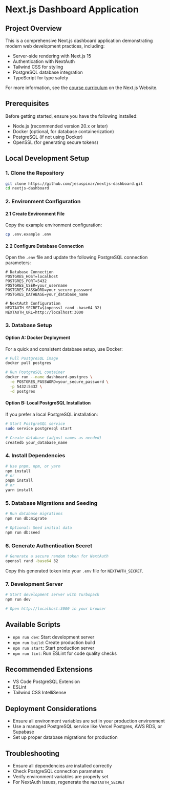 # Next.js Dashboard Application

## Project Overview
This is a comprehensive Next.js dashboard application demonstrating modern web development practices, including:
- Server-side rendering with Next.js 15
- Authentication with NextAuth
- Tailwind CSS for styling
- PostgreSQL database integration
- TypeScript for type safety

For more information, see the [course curriculum](https://nextjs.org/learn) on the Next.js Website.

## Prerequisites
Before getting started, ensure you have the following installed:
- Node.js (recommended version 20.x or later)
- Docker (optional, for database containerization)
- PostgreSQL (if not using Docker)
- OpenSSL (for generating secure tokens)

## Local Development Setup

### 1. Clone the Repository
```bash
git clone https://github.com/jesuspinar/nextjs-dashboard.git
cd nextjs-dashboard
```

### 2. Environment Configuration
#### 2.1 Create Environment File
Copy the example environment configuration:
```bash
cp .env.example .env
```

#### 2.2 Configure Database Connection
Open the `.env` file and update the following PostgreSQL connection parameters:
```env
# Database Connection
POSTGRES_HOST=localhost
POSTGRES_PORT=5432
POSTGRES_USER=your_username
POSTGRES_PASSWORD=your_secure_password
POSTGRES_DATABASE=your_database_name

# NextAuth Configuration
NEXTAUTH_SECRET=$(openssl rand -base64 32)
NEXTAUTH_URL=http://localhost:3000
```

### 3. Database Setup

#### Option A: Docker Deployment
For a quick and consistent database setup, use Docker:
```bash
# Pull PostgreSQL image
docker pull postgres

# Run PostgreSQL container
docker run --name dashboard-postgres \
  -e POSTGRES_PASSWORD=your_secure_password \
  -p 5432:5432 \
  -d postgres
```

#### Option B: Local PostgreSQL Installation
If you prefer a local PostgreSQL installation:
```bash
# Start PostgreSQL service
sudo service postgresql start

# Create database (adjust names as needed)
createdb your_database_name
```

### 4. Install Dependencies
```bash
# Use pnpm, npm, or yarn
npm install
# or
pnpm install
# or
yarn install
```

### 5. Database Migrations and Seeding
```bash
# Run database migrations
npm run db:migrate

# Optional: Seed initial data
npm run db:seed
```

### 6. Generate Authentication Secret
```bash
# Generate a secure random token for NextAuth
openssl rand -base64 32
```
Copy this generated token into your `.env` file for `NEXTAUTH_SECRET`.

### 7. Development Server
```bash
# Start development server with Turbopack
npm run dev

# Open http://localhost:3000 in your browser
```

## Available Scripts
- `npm run dev`: Start development server
- `npm run build`: Create production build
- `npm run start`: Start production server
- `npm run lint`: Run ESLint for code quality checks

## Recommended Extensions
- VS Code PostgreSQL Extension
- ESLint
- Tailwind CSS IntelliSense

## Deployment Considerations
- Ensure all environment variables are set in your production environment
- Use a managed PostgreSQL service like Vercel Postgres, AWS RDS, or Supabase
- Set up proper database migrations for production

## Troubleshooting
- Ensure all dependencies are installed correctly
- Check PostgreSQL connection parameters
- Verify environment variables are properly set
- For NextAuth issues, regenerate the `NEXTAUTH_SECRET`
